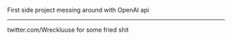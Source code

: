 First side project messing around with OpenAI api

------------------------------------------------------------------------

twitter.com/Wreckluuse for some fried shit
